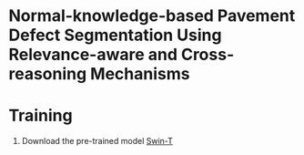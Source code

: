 # Normal-knowledge-based Pavement Defect Segmentation Using Relevance-aware and Cross-reasoning Mechanisms

# Training
1. Download the pre-trained model [Swin-T](https://pan.baidu.com/s/1cIX3ruaQqEG6jgb9yCWDqg) 

